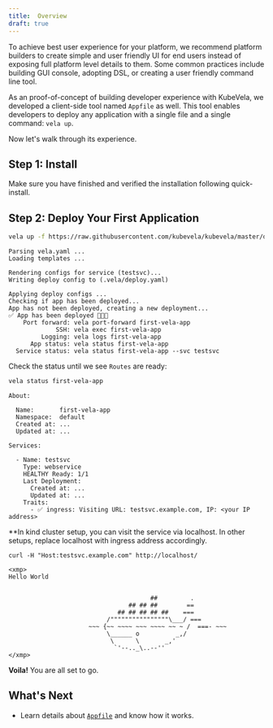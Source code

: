 ```yaml
---
title:  Overview
draft: true
---
```


To achieve best user experience for your platform, we recommend platform builders to create simple and user friendly UI for end users instead of exposing full platform level details to them. Some common practices include building GUI console, adopting DSL, or creating a user friendly command line tool.

As an proof-of-concept of building developer experience with KubeVela, we developed a client-side tool named `Appfile` as well. This tool enables developers to deploy any application with a single file and a single command: `vela up`.

Now let's walk through its experience.

## Step 1: Install

Make sure you have finished and verified the installation following quick-install.

## Step 2: Deploy Your First Application

```bash
vela up -f https://raw.githubusercontent.com/kubevela/kubevela/master/docs/examples/vela.yaml
```
```console
Parsing vela.yaml ...
Loading templates ...

Rendering configs for service (testsvc)...
Writing deploy config to (.vela/deploy.yaml)

Applying deploy configs ...
Checking if app has been deployed...
App has not been deployed, creating a new deployment...
✅ App has been deployed 🚀🚀🚀
    Port forward: vela port-forward first-vela-app
             SSH: vela exec first-vela-app
         Logging: vela logs first-vela-app
      App status: vela status first-vela-app
  Service status: vela status first-vela-app --svc testsvc
```

Check the status until we see `Routes` are ready:
```bash
vela status first-vela-app
```
```console
About:

  Name:       first-vela-app
  Namespace:  default
  Created at: ...
  Updated at: ...

Services:

  - Name: testsvc
    Type: webservice
    HEALTHY Ready: 1/1
    Last Deployment:
      Created at: ...
      Updated at: ...
    Traits:
      - ✅ ingress: Visiting URL: testsvc.example.com, IP: <your IP address>
```

**In kind cluster setup, you can visit the service via localhost. In other setups, replace localhost with ingress address accordingly.

```
curl -H "Host:testsvc.example.com" http://localhost/
```
```console
<xmp>
Hello World


                                       ##         .
                                 ## ## ##        ==
                              ## ## ## ## ##    ===
                           /""""""""""""""""\___/ ===
                      ~~~ {~~ ~~~~ ~~~ ~~~~ ~~ ~ /  ===- ~~~
                           \______ o          _,/
                            \      \       _,'
                             `'--.._\..--''
</xmp>
```
**Voila!** You are all set to go.

## What's Next

- Learn details about [`Appfile`](./developers/learn-appfile) and know how it works.
